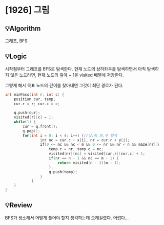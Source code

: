 # [1926] 그림
## 💡Algorithm

그래프, BFS

## 💡Logic

시작점부터 그래프를 BFS로 탐색한다. 현재 노드의 상하좌우를 탐색하면서 아직 탐색하지 않은 노드라면, 현재 노드의 깊이 + 1을 visited 배열에 저장한다. 

그렇게 해서 목표 노드의 깊이를 찾아내면 그것이 최단 경로가 된다.


```c++
int minPass(int r, int c) {
    position cur, temp;
    cur.r = r; cur.c = c;
    
    q.push(cur);
    visited[r][c] = 1;
    while(1) {
        cur = q.front();
        q.pop();
        for(int i = 0; i < 4; i++) {//상,하,좌,우 탐색
                int nc = cur.c + x[i], nr = cur.r + y[i];
                if(0 <= nc && nc < m && 0 <= nr && nr < n && maze[nr][nc] == '1' && !visited[nr][nc]) {
                    temp.r = nr; temp.c = nc;
                    visited[nr][nc] = visited[cur.r][cur.c] + 1;
                    if(nr == n - 1 && nc == m - 1) {
                        return visited[n - 1][m - 1];
                    };
                    q.push(temp);
                }
            }
    }
}

```

## 💡Review

BFS가 생소해서 어떻게 풀어야 할지 생각하는데 오래걸렸다. 어렵다...
